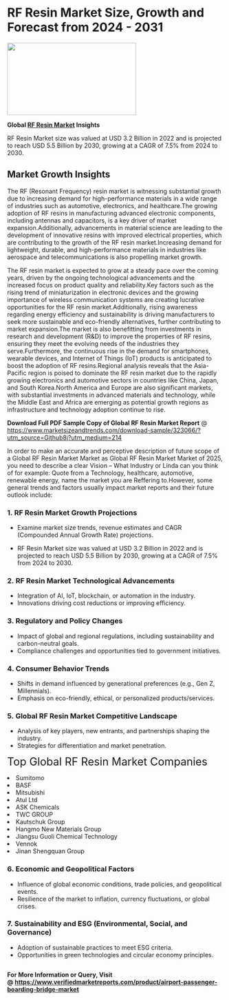 <H1>RF Resin Market Size, Growth and Forecast from 2024 - 2031</H1><img class="aligncenter size-medium wp-image-584254" src="https://thirdeyenews.in/wp-content/uploads/2024/09/Global-Market-Research-300x168.jpeg" alt="" width="300" height="168" /><p><strong>Global&nbsp;<a href="https://www.marketsizeandtrends.com/download-sample/323066/?utm_source=Github8j?utm_medium=214">RF Resin Market</a> Insights</strong></p><p>RF Resin Market size was valued at USD 3.2 Billion in 2022 and is projected to reach USD 5.5 Billion by 2030, growing at a CAGR of 7.5% from 2024 to 2030.</p><p><h2>Market Growth Insights</h2> <p>The RF (Resonant Frequency) resin market is witnessing substantial growth due to increasing demand for high-performance materials in a wide range of industries such as automotive, electronics, and healthcare.The growing adoption of RF resins in manufacturing advanced electronic components, including antennas and capacitors, is a key driver of market expansion.Additionally, advancements in material science are leading to the development of innovative resins with improved electrical properties, which are contributing to the growth of the RF resin market.Increasing demand for lightweight, durable, and high-performance materials in industries like aerospace and telecommunications is also propelling market growth.</p> <p>The RF resin market is expected to grow at a steady pace over the coming years, driven by the ongoing technological advancements and the increased focus on product quality and reliability.Key factors such as the rising trend of miniaturization in electronic devices and the growing importance of wireless communication systems are creating lucrative opportunities for the RF resin market.Additionally, rising awareness regarding energy efficiency and sustainability is driving manufacturers to seek more sustainable and eco-friendly alternatives, further contributing to market expansion.The market is also benefitting from investments in research and development (R&D) to improve the properties of RF resins, ensuring they meet the evolving needs of the industries they serve.Furthermore, the continuous rise in the demand for smartphones, wearable devices, and Internet of Things (IoT) products is anticipated to boost the adoption of RF resins.Regional analysis reveals that the Asia-Pacific region is poised to dominate the RF resin market due to the rapidly growing electronics and automotive sectors in countries like China, Japan, and South Korea.North America and Europe are also significant markets, with substantial investments in advanced materials and technology, while the Middle East and Africa are emerging as potential growth regions as infrastructure and technology adoption continue to rise.<p><span class=""><strong>Download Full PDF Sample Copy of Global RF Resin Market Report</strong> @ <a href="https://www.marketsizeandtrends.com/download-sample/323066/?utm_source=Github8j?utm_medium=214" target="_blank">https://www.marketsizeandtrends.com/download-sample/323066/?utm_source=Github8j?utm_medium=214</a></span></p><p>In order to make an accurate and perceptive description of future scope of a Global&nbsp;RF Resin Market Market as Global&nbsp;RF Resin Market Market of 2025, you need to describe a clear Vision &ndash; What Industry or Linda can you think of for example: Quote from a Technology, healthcare, automotive, renewable energy, name the market you are Reffering to.However, some general trends and factors usually impact market reports and their future outlook include:</p><h3>1.&nbsp;<strong>RF Resin Market Growth Projections</strong></h3><ul><li>Examine market size trends, revenue estimates and CAGR (Compounded Annual Growth Rate) projections.</li><li><p>RF Resin Market size was valued at USD 3.2 Billion in 2022 and is projected to reach USD 5.5 Billion by 2030, growing at a CAGR of 7.5% from 2024 to 2030.</p></li></ul><h3>2.&nbsp;<strong>RF Resin Market Technological Advancements</strong></h3><ul><li>Integration of AI, IoT, blockchain, or automation in the industry.</li><li>Innovations driving cost reductions or improving efficiency.</li></ul><h3>3.&nbsp;<strong>Regulatory and Policy Changes</strong></h3><ul><li>Impact of global and regional regulations, including sustainability and carbon-neutral goals.</li><li>Compliance challenges and opportunities tied to government initiatives.</li></ul><h3>4.&nbsp;<strong>Consumer Behavior Trends</strong></h3><ul><li>Shifts in demand influenced by generational preferences (e.g., Gen Z, Millennials).</li><li>Emphasis on eco-friendly, ethical, or personalized products/services.</li></ul><h3>5.&nbsp;<strong>Global RF Resin Market Competitive Landscape</strong></h3><ul><li>Analysis of key players, new entrants, and partnerships shaping the industry.</li><li>Strategies for differentiation and market penetration.</li></ul><p data-pm-slice="1 1 []"><span style="color: inherit; font-family: inherit; font-size: 25px;">Top Global RF Resin Market Companies</span></p><div class="" data-test-id=""><p><li>Sumitomo</li><li> BASF</li><li> Mitsubishi</li><li> Atul Ltd</li><li> ASK Chemicals</li><li> TWC GROUP</li><li> Kautschuk Group</li><li> Hangmo New Materials Group</li><li> Jiangsu Guoli Chemical Technology</li><li> Vennok</li><li> Jinan Shengquan Group</li></p></div><h3>6.&nbsp;<strong>Economic and Geopolitical Factors</strong></h3><ul><li>Influence of global economic conditions, trade policies, and geopolitical events.</li><li>Resilience of the market to inflation, currency fluctuations, or global crises.</li></ul><h3>7.&nbsp;<strong>Sustainability and ESG (Environmental, Social, and Governance)</strong></h3><ul><li>Adoption of sustainable practices to meet ESG criteria.</li><li>Opportunities in green technologies and circular economy principles.</li></ul><h2><strong style="font-size: 14px;">For More Information or Query, Visit @&nbsp;</strong><a style="background-color: #ffffff; font-size: 14px;" href="https://www.marketsizeandtrends.com/report/rf-resin-market/" target="_blank">https://www.verifiedmarketreports.com/product/airport-passenger-boarding-bridge-market</a></h2>